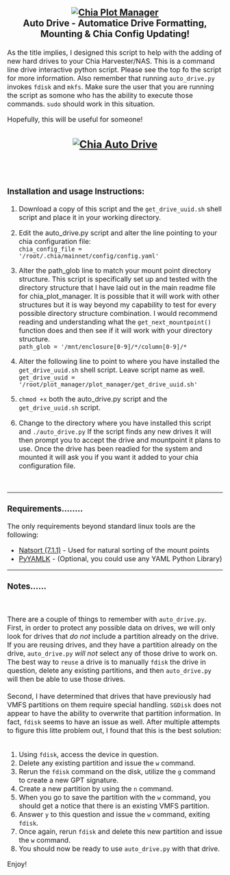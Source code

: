 <h2 align="center">
  <a name="chia_drive_logo" href="https://github.com/rjsears/chia_plot_manager"><img src="https://github.com/rjsears/chia_plot_manager/blob/main/images/chia_plot_manager_v2.png" alt="Chia Plot Manager"></a><br>
Auto Drive - Automatice Drive Formatting, Mounting & Chia Config Updating!
  <p align="center">

  </h2>
  </p>
  <p align="left"><font size="3">
  
As the title implies, I designed this script to help with the adding of new hard drives to your Chia Harvester/NAS. This is a command line drive interactive python script. Please see the top fo the script for more information. Also remember that running `auto_drive.py` invokes `fdisk` and `mkfs`. Make sure the user that you are running the
script as somone who has the ability to execute those commands. `sudo` should work in this situation.
  
  Hopefully, this will be useful for someone!
  
  
<h2 align="center">
  <a name="chia_auto_drive_screen" href="https://github.com/rjsears/chia_plot_manager/tree/main/auto_drive"><img src="https://github.com/rjsears/chia_plot_manager/blob/main/images/chia_auto_drive_output.png" alt="Chia Auto Drive"></a><br>
  <br><br>
</h2>  
  <h3>Installation and usage Instructions:</h3>
  
  1) Download a copy of this script and the `get_drive_uuid.sh` shell script and place it in your working directory.
  
  2) Edit the auto_drive.py script and alter the line pointing to your chia configuration file:<br>
     `chia_config_file = '/root/.chia/mainnet/config/config.yaml'`
  
  3) Alter the path_glob line to match your mount point directory structure. This script is specifically set up and tested
     with the directory structure that I have laid out in the main readme file for chia_plot_manager. It is possible that 
     it will work with other structures but it is way beyond my capability to test for every possible directory structure
     combination. I would recommend reading and understanding what the `get_next_mountpoint()` function does and then 
     see if it will work with your directory structure.<br>
     `path_glob = '/mnt/enclosure[0-9]/*/column[0-9]/*`

  4) Alter the following line to point to where you have installed the `get_drive_uuid.sh` shell script. Leave script name as well.<br>
     `get_drive_uuid = '/root/plot_manager/plot_manager/get_drive_uuid.sh'` 
  
  5) `chmod +x` both the auto_drive.py script and the `get_drive_uuid.sh` script.
  
  6) Change to the directory where you have installed this script and `./auto_drive.py` If the script finds any new drives it will
     then prompt you to accept the drive and mountpoint it plans to use. Once the drive has been readied for the system and mounted
     it will ask you if you want it added to your chia configuration file.
  
  <br><hr>
  <h3>Requirements........</h3>
  
  The only requirements beyond standard linux tools are the following:
  
  <ul>
  <li><a href="https://pypi.org/project/natsort/">Natsort (7.1.1)</a> - Used for natural sorting of the mount points</li>
  <li><a href="https://pypi.org/project/PyYAML/">PyYAMLK</a> - (Optional, you could use any YAML Python Library)</li>
 </ul>
  
  <hr>
  
  <h3>Notes......</h3><br>
  
  There are a couple of things to remember with `auto_drive.py`. First, in order to protect any possible data on drives, we will only 
  look for drives that <em>do not</em> include a partition already on the drive. If you are reusing drives, and they have a partition
  already on the drive, `auto_drive.py` <em>will not</em> select any of those drive to work on. The best way to `reuse` a drive is to
  manually `fdisk` the drive in question, delete any existing partitions, and then `auto_drive.py` will then be able to use those
  drives. <br>
  <br>
  Second, I have determined that drives that have previously had VMFS partitions on them require special handling. `SGDisk` does not
  appear to have the ability to overwrite that partition information. In fact, `fdisk` seems to have an issue as well. After multiple
  attempts to figure this litte problem out, I found that this is the best solution:<br><br>
  
  1) Using `fdisk`, access the device in question.
  2) Delete any existing partition and issue the `w` command.
  3) Rerun the `fdisk` command on the disk, utilize the `g` command to create a new GPT signature.
  4) Create a new partition by using the `n` command.
  5) When you go to save the partition with the `w` command, you should get a notice that there is an existing VMFS partition.
  6) Answer `y` to this question and issue the `w` command, exiting `fdisk`.
  7) Once again, rerun `fdisk` and delete this new partition and issue the `w` command. 
  8) You should now be ready to use `auto_drive.py` with that drive. 
  
  
  Enjoy!
